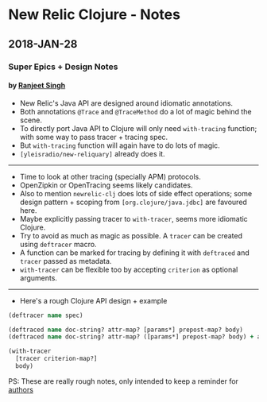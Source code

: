 # New Relic Clojure - Notes

## 2018-JAN-28
### Super Epics + Design Notes
#### by [Ranjeet Singh](http://github.com/raeoks)

- New Relic's Java API are designed around idiomatic annotations.
- Both annotations `@Trace` and `@TraceMethod` do a lot of magic behind the scene.
- To directly port Java API to Clojure will only need `with-tracing` function;
  with some way to pass tracer + tracing spec.
- But `with-tracing` function will again have to do lots of magic.
- `[yleisradio/new-reliquary]` already does it. 

---

- Time to look at other tracing (specially APM) protocols.
- OpenZipkin or OpenTracing seems likely candidates.
- Also to mention `newrelic-clj` does lots of side effect operations;
  some design pattern + scoping from `[org.clojure/java.jdbc]` are favoured here.
- Maybe explicitly passing tracer to `with-tracer`, seems more idiomatic Clojure.
- Try to avoid as much as magic as possible. A `tracer` can be created using `deftracer` macro.
- A function can be marked for tracing by defining it with `deftraced` and `tracer` passed as metadata.
- `with-tracer` can be flexible too by accepting `criterion` as optional arguments.

---

- Here's a rough Clojure API design + example  

```clojure
(deftracer name spec)

(deftraced name doc-string? attr-map? [params*] prepost-map? body)
(deftraced name doc-string? attr-map? ([params*] prepost-map? body) + attr-map?)

(with-tracer
  [tracer criterion-map?]
  body)
```

PS: These are really rough notes, only intended to keep a reminder for [authors](/AUTHORS.md)
